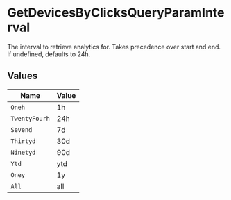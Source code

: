 # GetDevicesByClicksQueryParamInterval

The interval to retrieve analytics for. Takes precedence over start and end. If undefined, defaults to 24h.


## Values

| Name          | Value         |
| ------------- | ------------- |
| `Oneh`        | 1h            |
| `TwentyFourh` | 24h           |
| `Sevend`      | 7d            |
| `Thirtyd`     | 30d           |
| `Ninetyd`     | 90d           |
| `Ytd`         | ytd           |
| `Oney`        | 1y            |
| `All`         | all           |